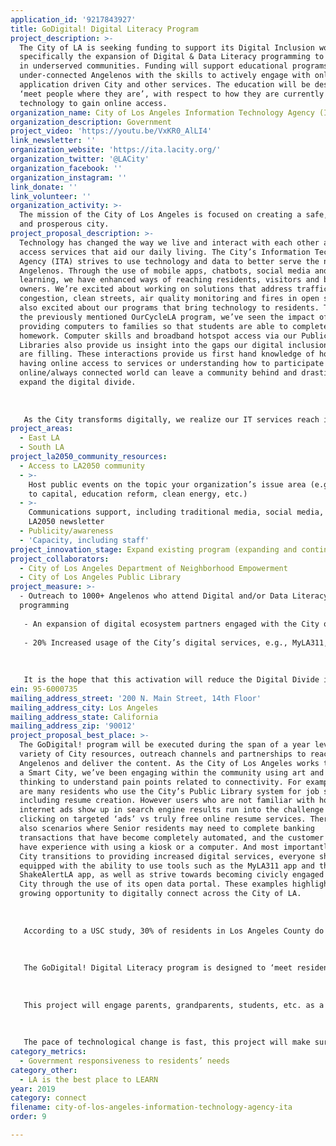```yaml
---
application_id: '9217843927'
title: GoDigital! Digital Literacy Program
project_description: >-
  The City of LA is seeking funding to support its Digital Inclusion work,
  specifically the expansion of Digital & Data Literacy programming to Angelenos
  in underserved communities. Funding will support educational programs to equip
  under-connected Angelenos with the skills to actively engage with online and
  application driven City and other services. The education will be designed to
  ‘meet people where they are’, with respect to how they are currently using
  technology to gain online access.
organization_name: City of Los Angeles Information Technology Agency (ITA)
organization_description: Government
project_video: 'https://youtu.be/VxKR0_AlLI4'
link_newsletter: ''
organization_website: 'https://ita.lacity.org/'
organization_twitter: '@LACity'
organization_facebook: ''
organization_instagram: ''
link_donate: ''
link_volunteer: ''
organization_activity: >-
  The mission of the City of Los Angeles is focused on creating a safe, livable,
  and prosperous city.
project_proposal_description: >-
  Technology has changed the way we live and interact with each other and how we
  access services that aid our daily living. The City’s Information Technology
  Agency (ITA) strives to use technology and data to better serve the needs of
  Angelenos. Through the use of mobile apps, chatbots, social media and machine
  learning, we have enhanced ways of reaching residents, visitors and business
  owners. We’re excited about working on solutions that address traffic
  congestion, clean streets, air quality monitoring and fires in open spaces and
  also excited about our programs that bring technology to residents. Through
  the previously mentioned OurCycleLA program, we’ve seen the impact of
  providing computers to families so that students are able to complete their
  homework. Computer skills and broadband hotspot access via our Public
  Libraries also provide us insight into the gaps our digital inclusion efforts
  are filling. These interactions provide us first hand knowledge of how not
  having online access to services or understanding how to participate in an
  online/always connected world can leave a community behind and drastically
  expand the digital divide.
   
   
   
   As the City transforms digitally, we realize our IT services reach is beyond our family of City departments. We are now at a pivotal stage of transforming how we deliver digital services and ensure that there is an equitable way for Angelenos to engage. The GoDigital! Digital Literacy Program will be a great enhancement to what has begun.
project_areas:
  - East LA
  - South LA
project_la2050_community_resources:
  - Access to LA2050 community
  - >-
    Host public events on the topic your organization’s issue area (e.g. access
    to capital, education reform, clean energy, etc.) 
  - >-
    Communications support, including traditional media, social media, and
    LA2050 newsletter
  - Publicity/awareness
  - 'Capacity, including staff'
project_innovation_stage: Expand existing program (expanding and continuing ongoing successful projects)
project_collaborators:
  - City of Los Angeles Department of Neighborhood Empowerment
  - City of Los Angeles Public Library
project_measure: >-
  - Outreach to 1000+ Angelenos who attend Digital and/or Data Literacy
  programming
   
   - An expansion of digital ecosystem partners engaged with the City of Los Angeles ITA to provide Digital Literacy programming and activities to Angelenos
   
   - 20% Increased usage of the City’s digital services, e.g., MyLA311, in areas identified as under-connected
   
   
   
   It is the hope that this activation will reduce the Digital Divide in South Los Angeles by 50%. Also that families will be able to comfortably use technology to engage online together to manage household needs, access educational and job opportunities, as well as connect with families members near and far. It is our hope that through this educational program, we’ll see a decrease in joblessness, an increase in educational attainment, as well as increase in community economic development.
ein: 95-6000735
mailing_address_street: '200 N. Main Street, 14th Floor'
mailing_address_city: Los Angeles
mailing_address_state: California
mailing_address_zip: '90012'
project_proposal_best_place: >-
  The GoDigital! program will be executed during the span of a year leveraging a
  variety of City resources, outreach channels and partnerships to reach
  Angelenos and deliver the content. As the City of Los Angeles works to design
  a Smart City, we’ve been engaging within the community using art and systems
  thinking to understand pain points related to connectivity. For example, there
  are many residents who use the City’s Public Library system for job searches,
  including resume creation. However users who are not familiar with how
  internet ads show up in search engine results run into the challenge of
  clicking on targeted ‘ads’ vs truly free online resume services. There are
  also scenarios where Senior residents may need to complete banking
  transactions that have become completely automated, and the customer does not
  have experience with using a kiosk or a computer. And most importantly, as the
  City transitions to providing increased digital services, everyone should be
  equipped with the ability to use tools such as the MyLA311 app and the
  ShakeAlertLA app, as well as strive towards becoming civicly engaged in the
  City through the use of its open data portal. These examples highlight the
  growing opportunity to digitally connect across the City of LA. 
   
   
   
   According to a USC study, 30% of residents in Los Angeles County do not have access to broadband in their homes. To help bridge the digital divide, the City of Los Angeles has led an OurCycleLA project, a digital inclusion program designed to refurbish thousands of salvage computers from the City and provide them to families in need. However we realize we cannot stop there, we must also provide the educational tools that will aide in the adoption of connecting digitally.
   
   
   
   The GoDigital! Digital Literacy program is designed to ‘meet residents where they are’, with the tools they have for accessing and connecting online. Whether a person is connecting via a computer, laptop or mobile device that they own or access via the library, a community center or other means, the GoDigital! Digital Literacy program will equip residents knowledge and skills to use their devices for a multitude of services and activities. 
   
   
   
   This project will engage parents, grandparents, students, etc. as a way of increasing participation in the Digital ecosystem. The program will specifically teach safe tasks such as creating a secure login, as well as provide education on how to use computers, mobile phones and tablets to engage in activities from paying bills, helping children with homework, to engaging in activities as streaming faith-based programming or one’s favorite music.
   
   
   
   The pace of technological change is fast, this project will make sure no Angeleno is left behind and that they are prepared to actively participate in a mobile, digital economy, understanding the power and usefulness of technology and data.
category_metrics:
  - Government responsiveness to residents’ needs
category_other:
  - LA is the best place to LEARN
year: 2019
category: connect
filename: city-of-los-angeles-information-technology-agency-ita
order: 9

---
```


